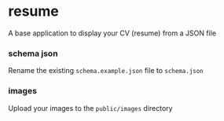 # resume
A base application to display your CV (resume) from a JSON file

### schema json
Rename the existing `schema.example.json` file to `schema.json`

### images
Upload your images to the `public/images` directory
